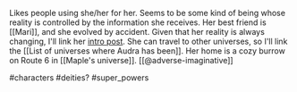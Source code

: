Likes people using she/her for her. Seems to be some kind of being whose reality is controlled by the information she receives. Her best friend is [[Mari]], and she evolved by accident. Given that her reality is always changing, I'll link her [intro post](https://www.tumblr.com/adverse-imaginative/738281282420834304/hello-my-name-is-corentin-audra-fulgora-rain?source=share). She can travel to other universes, so I'll link the [[List of universes where Audra has been]]. Her home is a cozy burrow on Route 6 in [[Maple's universe]]. [[@adverse-imaginative]]

#characters #deities? #super_powers 